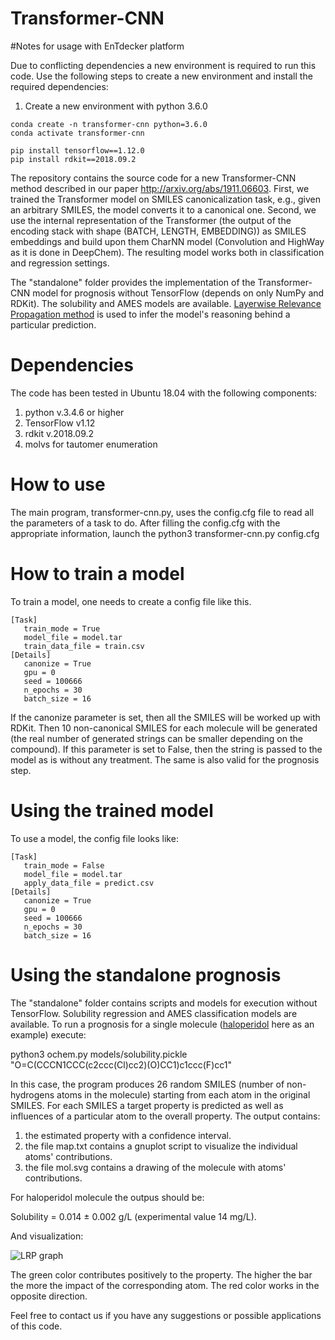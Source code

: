 # Transformer-CNN


#Notes for usage with EnTdecker platform

Due to conflicting dependencies a new environment is required to run this code.
Use the following steps to create a new environment and install the required dependencies:

1. Create a new environment with python 3.6.0
```
conda create -n transformer-cnn python=3.6.0
conda activate transformer-cnn

pip install tensorflow==1.12.0
pip install rdkit==2018.09.2

```


The repository contains the source code for a new Transformer-CNN method described in our paper http://arxiv.org/abs/1911.06603. First, we trained the Transformer model on SMILES canonicalization task, e.g., given an arbitrary SMILES, the model converts it to a canonical one. Second, we use the internal representation of the Transformer (the output of the encoding stack with shape (BATCH, LENGTH, EMBEDDING)) as SMILES embeddings and build upon them CharNN model (Convolution and HighWay as it is done in DeepChem). The resulting model works both in classification and regression settings.

The "standalone" folder provides the implementation of the Transformer-CNN model for prognosis without TensorFlow (depends on only NumPy and RDKit). The solubility and AMES models are available. [Layerwise Relevance Propagation method](https://link.springer.com/chapter/10.1007/978-3-030-28954-6_10) is used to infer the model's reasoning behind a particular prediction.

# Dependencies

The code has been tested in Ubuntu 18.04 with the following components:

1. python v.3.4.6 or higher
2. TensorFlow v1.12
3. rdkit v.2018.09.2
4. molvs for tautomer enumeration

# How to use

The main program, transformer-cnn.py, uses the config.cfg file to read all the parameters of a task to do. After filling the config.cfg with the appropriate information, launch the python3 transformer-cnn.py config.cfg

# How to train a model

To train a model, one needs to create a config file like this.
```
[Task]
   train_mode = True
   model_file = model.tar
   train_data_file = train.csv
[Details]
   canonize = True
   gpu = 0
   seed = 100666
   n_epochs = 30
   batch_size = 16
```
If the canonize parameter is set, then all the SMILES will be worked up with RDKit. Then 10 non-canonical SMILES for each molecule will be generated (the real number of generated strings can be smaller depending on the compound). If this parameter is set to False, then the string is passed to the model as is without any treatment. The same is also valid for the prognosis step.

# Using the trained model

To use a model, the config file looks like:
```
[Task]
   train_mode = False
   model_file = model.tar
   apply_data_file = predict.csv
[Details]
   canonize = True
   gpu = 0
   seed = 100666
   n_epochs = 30
   batch_size = 16
```

# Using the standalone prognosis

The "standalone" folder contains scripts and models for execution without TensorFlow. Solubility regression and AMES classification models are available. To run a prognosis for a single molecule ([haloperidol](https://www.drugbank.ca/drugs/DB00502) here as an example) execute:

python3 ochem.py models/solubility.pickle "O=C(CCCN1CCC(c2ccc(Cl)cc2)(O)CC1)c1ccc(F)cc1"

In this case, the program produces 26 random SMILES (number of non-hydrogens atoms in the molecule) starting from each atom in the original SMILES. For each SMILES a target property is predicted as well as influences of a particular atom to the overall property. The output contains:

1. the estimated property with a confidence interval.
2. the file map.txt contains a gnuplot script to visualize the individual atoms' contributions.
3. the file mol.svg contains a drawing of the molecule with atoms' contributions.

For haloperidol molecule the outpus should be:

Solubility = 0.014 ± 0.002 g/L (experimental value 14 mg/L).

And visualization:

![LRP graph](https://github.com/bigchem/transformer-cnn/blob/master/standalone/lrp/lrp.png)

The green color contributes positively to the property. The higher the bar the more the impact of the corresponding atom. The red color works in the opposite direction.

Feel free to contact us if you have any suggestions or possible applications of this code.

